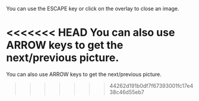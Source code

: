 You can use the ESCAPE key or click on the overlay to close an image.

<<<<<<< HEAD
You can also use ARROW keys to get the next/previous picture.
=======
You can also use ARROW keys to get the next/previous picture.
>>>>>>> 44262d191b0df7f67393001fc17e438c46d55eb7

